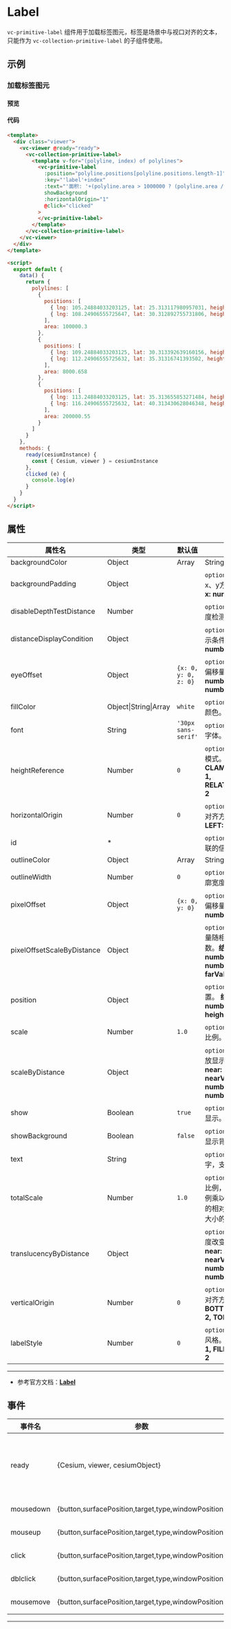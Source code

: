 # Label

`vc-primitive-label` 组件用于加载标签图元，标签是场景中与视口对齐的文本， 只能作为 `vc-collection-primitive-label` 的子组件使用。

## 示例

### 加载标签图元

#### 预览

<doc-preview>
  <template>
    <div class="viewer">
      <vc-viewer @ready="ready">
        <vc-collection-primitive-label>
          <template v-for="(polyline, index) of polylines">
            <vc-primitive-label
              :position="polyline.positions[polyline.positions.length-1]"
              :key="'label'+index"
              :text="'面积: '+(polyline.area > 1000000 ? (polyline.area / 1000000).toFixed(2) + 'km²' : polyline.area.toFixed(2) + '㎡')"
              showBackground
              :horizontalOrigin="1"
              @click="clicked"
            >
            </vc-primitive-label>
          </template>
        </vc-collection-primitive-label>
      </vc-viewer>
    </div>
  </template>

  <script>
    export default {
      data() {
        return {
          polylines: [
            {
              positions: [
                { lng: 105.24884033203125, lat: 25.313117980957031, height: 1183.3186645507812 },
                { lng: 108.24906555725647, lat: 30.312892755731806, height: 1183.3186645507812 }
              ],
              area: 100000.3
            },
            {
              positions: [
                { lng: 109.24884033203125, lat: 30.313392639160156, height: 1183.804443359375 },
                { lng: 112.24906555725632, lat: 35.31316741393502, height: 1183.6849884241819 }
              ],
              area: 8000.658
            },
            {
              positions: [
                { lng: 113.24884033203125, lat: 35.313655853271484, height: 1184.2783203125 },
                { lng: 116.24906555725632, lat: 40.313430628046348, height: 1184.1093236654997 }
              ],
              area: 200000.55
            }
          ]
        }
      },
      methods: {
        ready(cesiumInstance) {
          const { Cesium, viewer } = cesiumInstance
        },
        clicked(e) {
          console.log(e)
        }
      }
    }
  </script>
</doc-preview>

#### 代码

```html
<template>
  <div class="viewer">
    <vc-viewer @ready="ready">
      <vc-collection-primitive-label>
        <template v-for="(polyline, index) of polylines">
          <vc-primitive-label
            :position="polyline.positions[polyline.positions.length-1]"
            :key="'label'+index"
            :text="'面积: '+(polyline.area > 1000000 ? (polyline.area / 1000000).toFixed(2) + 'km²' : polyline.area.toFixed(2) + '㎡')"
            showBackground
            :horizontalOrigin="1"
            @click="clicked"
          >
          </vc-primitive-label>
        </template>
      </vc-collection-primitive-label>
    </vc-viewer>
  </div>
</template>

<script>
  export default {
    data() {
      return {
        polylines: [
          {
            positions: [
              { lng: 105.24884033203125, lat: 25.313117980957031, height: 1183.3186645507812 },
              { lng: 108.24906555725647, lat: 30.312892755731806, height: 1183.3186645507812 }
            ],
            area: 100000.3
          },
          {
            positions: [
              { lng: 109.24884033203125, lat: 30.313392639160156, height: 1183.804443359375 },
              { lng: 112.24906555725632, lat: 35.31316741393502, height: 1183.6849884241819 }
            ],
            area: 8000.658
          },
          {
            positions: [
              { lng: 113.24884033203125, lat: 35.313655853271484, height: 1184.2783203125 },
              { lng: 116.24906555725632, lat: 40.313430628046348, height: 1184.1093236654997 }
            ],
            area: 200000.55
          }
        ]
      }
    },
    methods: {
      ready(cesiumInstance) {
        const { Cesium, viewer } = cesiumInstance
      },
      clicked (e) {
        console.log(e)
      }
    }
  }
</script>
```

## 属性

<!-- prettier-ignore -->
| 属性名 | 类型 | 默认值 | 描述 |
| ------------------------ | ------- | ------------------ | ------------------------------------------- |
| backgroundColor  | Object|Array|String | [0.165, 0.165, 0.165, 0.8] | `optional` 指定 label 背景颜色。 |
| backgroundPadding  | Object | | `optional` 指定 label 背景x、y方向偏移量。 **结构: { x: number, y: number }** |
| disableDepthTestDistance | Number | | `optional` 指定 label 的深度检测距离。 |
| distanceDisplayCondition | Object | | `optional` 指定 label 的显示条件。. **结构: { near: number, far: number }** |
| eyeOffset | Object | `{x: 0, y: 0, z: 0}` | `optional` 指定 label 视角偏移量。 **结构：{ x: number, y: number, z: number }** |
| fillColor | Object\|String\|Array | `white` | `optional` 指定 label 填充颜色。 |
| font | String | `'30px sans-serif'` | `optional` 指定 label CSS 字体。 |
| heightReference | Number | `0` | `optional` 指定 label 高度模式。**NONE: 0, CLAMP_TO_GROUND: 1, RELATIVE_TO_GROUND: 2** |
| horizontalOrigin | Number | `0` | `optional` 指定 label 水平对齐方式。**CENTER: 0, LEFT: 1, RIGHT: -1** |
| id | \* | | `optional` 指定与 label 关联的信息。 |
| outlineColor | Object|Array|String | `'BLACK'` | `optional` 指定 label 的轮廓颜色。 |
| outlineWidth | Number | `0` | `optional` 指定 label 的轮廓宽度。 |
| pixelOffset | Object | `{x: 0, y: 0}` | `optional` 指定 label 像素偏移量。 **结构：{ x: number, y: number }** |
| pixelOffsetScaleByDistance | Object | | `optional` 指定 label 偏移量随相机距离改变的参数。**结构：{ near: number, nearValue: number, far: number, farValue: number }** |
| position | Object | | `optional` 指定 label 的位置。 **结构：{ lng: number, lat: number, height: number }** |
| scale | Number | `1.0` | `optional` 指定 label 缩放比例。 |
| scaleByDistance | Object | | `optional` 指定 label 的缩放显示参数。 **结构： { near: number, nearValue: number, far: number, farValue: number }** |
| show | Boolean | `true` | `optional`指定 label 是否显示。 |
| showBackground | Boolean | `false` | `optional` 指定 label 是否显示背景。 |
| text | String | | `optional` 指定 label 文字，支持'\n'换行符。 |
| totalScale  | Number | `1.0` | `optional` 获取 label 的总比例，该比例是标签的比例乘以所计算的所需字体的相对大小与生成的字形大小的比例。 |
| translucencyByDistance | Object | | `optional` 指定 label 透明度改变参数。 **结构： { near: number, nearValue: number, far: number, farValue: number }** |
| verticalOrigin | Number | `0` | `optional` 指定 label 垂直对齐方式。**CENTER: 0, BOTTOM: 1, BASELINE: 2, TOP: -1** |
| labelStyle | Number | `0` | `optional` 指定 label 绘制风格。**FILL: 0, OUTLINE: 1, FILL_AND_OUTLINE: 2** |

---

- 参考官方文档：**[Label](https://cesium.com/docs/cesiumjs-ref-doc/Label.html)**

## 事件

| 事件名    | 参数                                                | 描述                                                                             |
| --------- | --------------------------------------------------- | -------------------------------------------------------------------------------- |
| ready     | {Cesium, viewer, cesiumObject}                      | 该组件渲染完毕时触发，返回 Cesium 类, viewer 实例，以及当前组件的 cesiumObject。 |
| mousedown | {button,surfacePosition,target,type,windowPosition} | 鼠标在该图元上按下时触发。                                                       |
| mouseup   | {button,surfacePosition,target,type,windowPosition} | 鼠标在该图元上弹起时触发。                                                       |
| click     | {button,surfacePosition,target,type,windowPosition} | 鼠标单击该图元时触发。                                                           |
| dblclick  | {button,surfacePosition,target,type,windowPosition} | 鼠标左键双击该图元时触发。                                                       |
| mousemove | {button,surfacePosition,target,type,windowPosition} | 鼠标移动到该图元时触发。                                                         |

---
